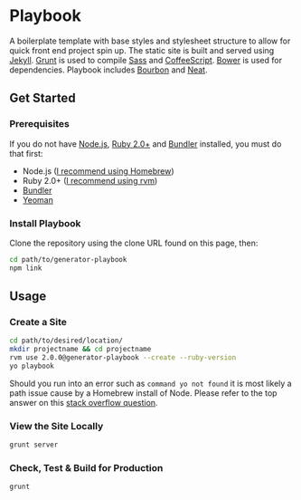 # Playbook

A boilerplate template with base styles and stylesheet structure to allow for quick front end project spin up. The static site is built and served using [Jekyll](http://jekyllrb.com/). [Grunt](http://gruntjs.com/) is used to compile [Sass](http://sass-lang.com) and [CoffeeScript](http://coffeescript.org). [Bower](http://bower.io/) is used for dependencies. Playbook includes [Bourbon](http://bourbon.io) and [Neat](http://neat.bourbon.io).

## Get Started
### Prerequisites
If you do not have [Node.js](http://nodejs.org/), [Ruby 2.0+](https://www.ruby-lang.org/en/) and [Bundler](http://bundler.io/) installed, you must do that first:

- Node.js ([I recommend using Homebrew](http://brew.sh/))
- Ruby 2.0+ ([I recommend using rvm](https://rvm.io/rvm/install))
- [Bundler](http://bundler.io/)
- [Yeoman](http://yeoman.io/)

### Install Playbook
Clone the repository using the clone URL found on this page, then:

````bash
cd path/to/generator-playbook
npm link
````

## Usage
### Create a Site
````bash
cd path/to/desired/location/
mkdir projectname && cd projectname
rvm use 2.0.0@generator-playbook --create --ruby-version
yo playbook
````

Should you run into an error such as `command yo not found` it is most
likely a path issue cause by a Homebrew install of Node. Please refer
to the top answer on this [stack overflow question](http://stackoverflow.com/questions/15846076/command-not-found-after-installation).

### View the Site Locally
````bash
grunt server
````

### Check, Test & Build for Production
````bash
grunt
````
